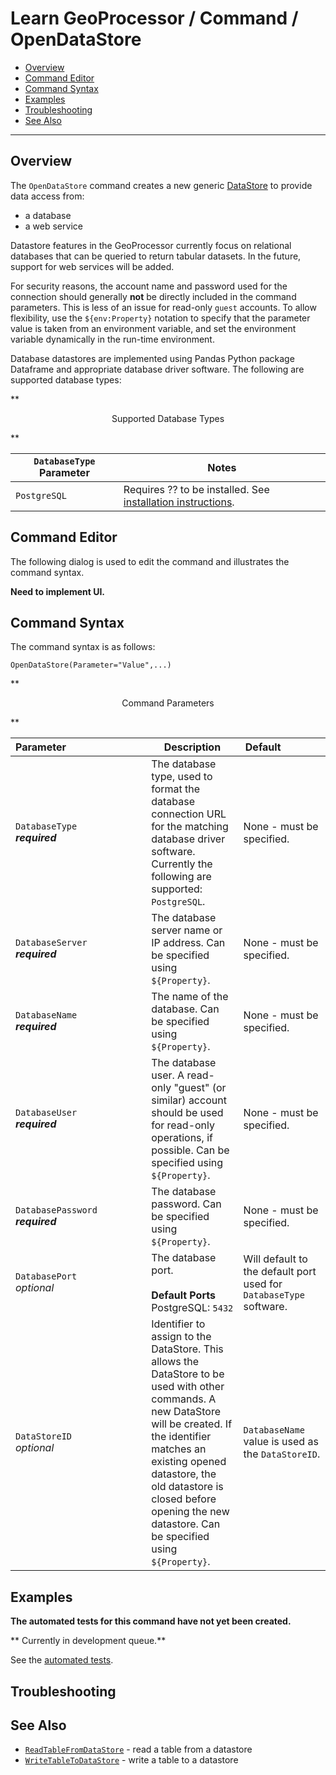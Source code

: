 # Learn GeoProcessor / Command / OpenDataStore #

* [Overview](#overview)
* [Command Editor](#command-editor)
* [Command Syntax](#command-syntax)
* [Examples](#examples)
* [Troubleshooting](#troubleshooting)
* [See Also](#see-also)

-------------------------

## Overview ##

The `OpenDataStore` command creates a new generic [DataStore](../../introduction#datastore) to provide
data access from:

* a database
* a web service

Datastore features in the GeoProcessor currently focus on relational databases that can
be queried to return tabular datasets.
In the future, support for web services will be added.

For security reasons, the account name and password used for the connection should generally **not** be directly
included in the command parameters.  This is less of an issue for read-only `guest` accounts.
To allow flexibility, use the `${env:Property}` notation to specify that the parameter value
is taken from an environment variable, and set the environment variable dynamically in the
run-time environment.

Database datastores are implemented using Pandas Python package Dataframe and appropriate database driver software.
The following are supported database types:

**<p style="text-align: center;">
Supported Database Types
</p>**

|**`DatabaseType` Parameter**|**Notes**|
|--|--|
|`PostgreSQL`|Requires ?? to be installed.  See [installation instructions](../../install/#install-additional-python-packages).|

## Command Editor ##

The following dialog is used to edit the command and illustrates the command syntax.

**Need to implement UI.**

## Command Syntax ##

The command syntax is as follows:

```text
OpenDataStore(Parameter="Value",...)
```
**<p style="text-align: center;">
Command Parameters
</p>**

|**Parameter**&nbsp;&nbsp;&nbsp;&nbsp;&nbsp;&nbsp;&nbsp;&nbsp;&nbsp;&nbsp;&nbsp;&nbsp;&nbsp;&nbsp;&nbsp;&nbsp;&nbsp;&nbsp;&nbsp;&nbsp;&nbsp;&nbsp;&nbsp;&nbsp;&nbsp;&nbsp;&nbsp;&nbsp; | **Description** | **Default**&nbsp;&nbsp;&nbsp;&nbsp;&nbsp;&nbsp;&nbsp;&nbsp;&nbsp;&nbsp;&nbsp;&nbsp;&nbsp;&nbsp;|
| --------------|-----------------|----------------- |
|`DatabaseType`<br>**_required_**| The database type, used to format the database connection URL for the matching database driver software.  Currently the following are supported: `PostgreSQL`.| None - must be specified.|
|`DatabaseServer`<br>**_required_**| The database server name or IP address.  Can be specified using `${Property}`.| None - must be specified.|
|`DatabaseName`<br>**_required_**| The name of the database.  Can be specified using `${Property}`.|None - must be specified.|
|`DatabaseUser`<br>**_required_**|The database user.  A read-only "guest" (or similar) account should be used for read-only operations, if possible.  Can be specified using `${Property}`.|None - must be specified.|
|`DatabasePassword`<br>**_required_**|The database password.  Can be specified using `${Property}`.|None - must be specified.|
|`DatabasePort`<br> *optional*|The database port.<br><br>**Default Ports**<br>PostgreSQL: `5432`|Will default to the default port used for `DatabaseType` software.|
|`DataStoreID`<br> *optional*|Identifier to assign to the DataStore. This allows the DataStore to be used with other commands. A new DataStore will be created.  If the identifier matches an existing opened datastore, the old datastore is closed before opening the new datastore.  Can be specified using `${Property}`.|`DatabaseName` value is used as the `DataStoreID`.|

## Examples ##

**The automated tests for this command have not yet been created.**

** Currently in development queue.**

See the [automated tests](https://github.com/OpenWaterFoundation/owf-app-geoprocessor-python-test/tree/master/test/commands/OpenDataStore).

## Troubleshooting ##

## See Also ##

* [`ReadTableFromDataStore`](../ReadTableFromDataStore/ReadTableFromDataStore) - read a table from a datastore
* [`WriteTableToDataStore`](../WriteTableToDataStore/WriteTableToDataStore) - write a table to a datastore
